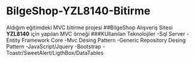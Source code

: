 # BilgeShop-YZL8140-Bitirme
 Aldığım eğitimdeki MVC bitirme projesi
##BilgeShop Alışveriş Sitesi
**YZL8140** için yapılan MVC örneği
###KUllanılan Teknolojiler
-Sql Server
-Entity Framework Core
-Mvc Desing Pattern
-Generic Repository Desing Pattern
-JavaScript/Jquery
-Bootstrap
-Toastr/SweetAlert/LigthBox/DataTables

